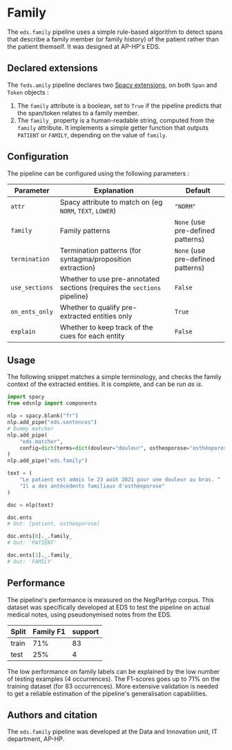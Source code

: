# Family

The `eds.family` pipeline uses a simple rule-based algorithm to detect spans that describe a family member (or family history) of the patient rather than the patient themself. It was designed at AP-HP's EDS.

## Declared extensions

The `feds.amily` pipeline declares two [Spacy extensions](https://spacy.io/usage/processing-pipelines#custom-components-attributes), on both `Span` and `Token` objects :

1. The `family` attribute is a boolean, set to `True` if the pipeline predicts that the span/token relates to a family member.
2. The `family_` property is a human-readable string, computed from the `family` attribute. It implements a simple getter function that outputs `PATIENT` or `FAMILY`, depending on the value of `family`.

## Configuration

The pipeline can be configured using the following parameters :

| Parameter      | Explanation                                                              | Default                           |
| -------------- | ------------------------------------------------------------------------ | --------------------------------- |
| `attr`         | Spacy attribute to match on (eg `NORM`, `TEXT`, `LOWER`)                 | `"NORM"`                          |
| `family`       | Family patterns                                                          | `None` (use pre-defined patterns) |
| `termination`  | Termination patterns (for syntagma/proposition extraction)               | `None` (use pre-defined patterns) |
| `use_sections` | Whether to use pre-annotated sections (requires the `sections` pipeline) | `False`                           |
| `on_ents_only` | Whether to qualify pre-extracted entities only                           | `True`                            |
| `explain`      | Whether to keep track of the cues for each entity                        | `False`                           |

## Usage

The following snippet matches a simple terminology, and checks the family context of the extracted entities. It is complete, and can be run _as is_.

```python
import spacy
from edsnlp import components

nlp = spacy.blank("fr")
nlp.add_pipe("eds.sentences")
# Dummy matcher
nlp.add_pipe(
    "eds.matcher",
    config=dict(terms=dict(douleur="douleur", ostheoporose="osthéoporose")),
)
nlp.add_pipe("eds.family")

text = (
    "Le patient est admis le 23 août 2021 pour une douleur au bras. "
    "Il a des antécédents familiaux d'osthéoporose"
)

doc = nlp(text)

doc.ents
# Out: [patient, osthéoporose]

doc.ents[0]._.family_
# Out: 'PATIENT'

doc.ents[1]._.family_
# Out: 'FAMILY'
```

## Performance

The pipeline's performance is measured on the NegParHyp corpus. This dataset was specifically developed at EDS to test the pipeline on actual medical notes, using pseudonymised notes from the EDS.

| Split | Family F1 | support |
| ----- | --------- | ------- |
| train | 71%       | 83      |
| test  | 25%       | 4       |

The low performance on family labels can be explained by the low number of testing examples (4 occurrences). The F1-scores goes up to 71% on the training dataset (for 83 occurrences). More extensive validation is needed to get a reliable estimation of the pipeline's generalisation capabilities.

## Authors and citation

The `eds.family` pipeline was developed at the Data and Innovation unit, IT department, AP-HP.

